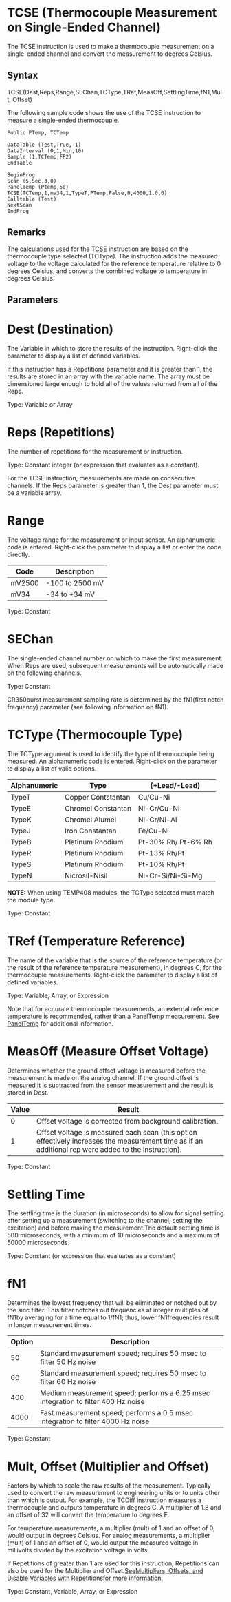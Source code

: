 # TCSE (Thermocouple Measurement on Single-Ended Channel)

The TCSE instruction is used to make a thermocouple measurement on a single-ended channel and convert the measurement to degrees Celsius.

## Syntax

TCSE(Dest,Reps,Range,SEChan,TCType,TRef,MeasOff,SettlingTime,fN1,Mult, Offset)

The following sample code shows the use of the TCSE instruction to measure a single-ended thermocouple.

```
Public PTemp, TCTemp

DataTable (Test,True,-1)
DataInterval (0,1,Min,10)
Sample (1,TCTemp,FP2)
EndTable

BeginProg
Scan (5,Sec,3,0)
PanelTemp (Ptemp,50)
TCSE(TCTemp,1,mv34,1,TypeT,PTemp,False,0,4000,1.0,0)
Calltable (Test)
NextScan
EndProg
```

## Remarks

The calculations used for the TCSE instruction are based on the thermocouple type selected (TCType). The instruction adds the measured voltage to the voltage calculated for the reference temperature relative to 0 degrees Celsius, and converts the combined voltage to temperature in degrees Celsius.

## Parameters

# Dest (Destination)

The Variable in which to store the results of the instruction. Right-click the parameter to display a list of defined variables.

If this instruction has a Repetitions parameter and it is greater than 1, the results are stored in an array with the variable name. The array must be dimensioned large enough to hold all of the values returned from all of the Reps.

Type: Variable or Array

# Reps (Repetitions)

The number of repetitions for the measurement or instruction.

Type: Constant integer (or expression that evaluates as a constant).

For the TCSE instruction, measurements are made on consecutive channels. If the Reps parameter is greater than 1, the Dest parameter must be a variable array.

# Range

The voltage range for the measurement or input sensor. An alphanumeric code is entered. Right-click the parameter to display a list or enter the code directly.

| Code   | Description     |
| ------ | --------------- |
| mV2500 | -100 to 2500 mV |
| mV34   | -34 to +34 mV   |

Type: Constant

# SEChan

The single-ended channel number on which to make the first measurement. When Reps are used, subsequent measurements will be automatically made on the following channels.

Type: Constant

CR350burst measurement sampling rate is determined by the fN1(first notch frequency) parameter (see following information on fN1).

# TCType (Thermocouple Type)

The TCType argument is used to identify the type of thermocouple being measured. An alphanumeric code is entered. Right-click on the parameter to display a list of valid options.

| Alphanumeric | Type               | (+Lead/-Lead)       |
| ------------ | ------------------ | ------------------- |
| TypeT        | Copper Contstantan | Cu/Cu-Ni            |
| TypeE        | Chromel Constantan | Ni-Cr/Cu-Ni         |
| TypeK        | Chromel Alumel     | Ni-Cr/Ni-Al         |
| TypeJ        | Iron Constantan    | Fe/Cu-Ni            |
| TypeB        | Platinum Rhodium   | Pt-30% Rh/ Pt-6% Rh |
| TypeR        | Platinum Rhodium   | Pt-13% Rh/Pt        |
| TypeS        | Platinum Rhodium   | Pt-10% Rh/Pt        |
| TypeN        | Nicrosil-Nisil     | Ni-Cr-Si/Ni-Si-Mg   |

**NOTE:** When using TEMP408 modules, the TCType selected must match the module type.

Type: Constant

# TRef (Temperature Reference)

The name of the variable that is the source of the reference temperature (or the result of the reference temperature measurement), in degrees C, for the thermocouple measurements. Right-click the parameter to display a list of defined variables.

Type: Variable, Array, or Expression

Note that for accurate thermocouple measurements, an external reference temperature is recommended, rather than a PanelTemp measurement. See [PanelTemp](paneltemp.md) for additional information.

# MeasOff (Measure Offset Voltage)

Determines whether the ground offset voltage is measured before the measurement is made on the analog channel. If the ground offset is measured it is subtracted from the sensor measurement and the result is stored in Dest.

| Value | Result                                                                                                                                               |
| ----- | ---------------------------------------------------------------------------------------------------------------------------------------------------- |
| 0     | Offset voltage is corrected from background calibration.                                                                                             |
| 1     | Offset voltage is measured each scan (this option effectively increases the measurement time as if an additional rep were added to the instruction). |

Type: Constant

# Settling Time

The settling time is the duration (in microseconds) to allow for signal settling after setting up a measurement (switching to the channel, setting the excitation) and before making the measurement.The default settling time is 500 microseconds, with a minimum of 10 microseconds and a maximum of 50000 microseconds.

Type: Constant (or expression that evaluates as a constant)

# fN1

Determines the lowest frequency that will be eliminated or notched out by the sinc filter. This filter notches out frequencies at integer multiples of fN1by averaging for a time equal to 1/fN1; thus, lower fN1frequencies result in longer measurement times.

| Option | Description                                                                       |
| ------ | --------------------------------------------------------------------------------- |
| 50     | Standard measurement speed; requires 50 msec to filter 50 Hz noise                |
| 60     | Standard measurement speed; requires 50 msec to filter 60 Hz noise                |
| 400    | Medium measurement speed; performs a 6.25 msec integration to filter 400 Hz noise |
| 4000   | Fast measurement speed; performs a 0.5 msec integration to filter 4000 Hz noise   |

Type: Constant

# Mult, Offset (Multiplier and Offset)

Factors by which to scale the raw results of the measurement. Typically used to convert the raw measurement to engineering units or to units other than which is output. For example, the TCDiff instruction measures a thermocouple and outputs temperature in degrees C. A multiplier of 1.8 and an offset of 32 will convert the temperature to degrees F.

For temperature measurements, a multiplier (mult) of 1 and an offset of 0, would output in degrees Celsius. For analog measurements, a multiplier (mult) of 1 and an offset of 0, would output the measured voltage in millivolts divided by the excitation voltage in volts.

If Repetitions of greater than 1 are used for this instruction, Repetitions can also be used for the Multiplier and Offset.[SeeMultipliers, Offsets, and Disable Variables with Repetitionsfor more information.](../Info/multipliersoffsets.md)

Type: Constant, Variable, Array, or Expression
